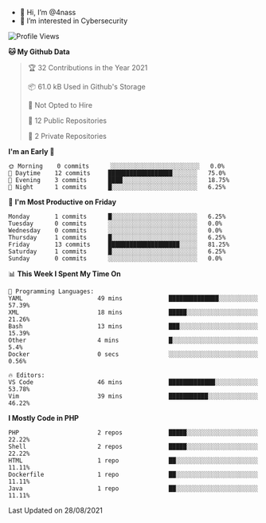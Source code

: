 - 👋 Hi, I’m @4nass
- 👀 I’m interested in Cybersecurity

<!--START_SECTION:waka-->
![Profile Views](http://img.shields.io/badge/Profile%20Views-0-blue)

**🐱 My Github Data** 

> 🏆 32 Contributions in the Year 2021
 > 
> 📦 61.0 kB Used in Github's Storage 
 > 
> 🚫 Not Opted to Hire
 > 
> 📜 12 Public Repositories 
 > 
> 🔑 2 Private Repositories  
 > 
**I'm an Early 🐤** 

```text
🌞 Morning    0 commits      ░░░░░░░░░░░░░░░░░░░░░░░░░   0.0% 
🌆 Daytime    12 commits     ██████████████████░░░░░░░   75.0% 
🌃 Evening    3 commits      ████░░░░░░░░░░░░░░░░░░░░░   18.75% 
🌙 Night      1 commits      █░░░░░░░░░░░░░░░░░░░░░░░░   6.25%

```
📅 **I'm Most Productive on Friday** 

```text
Monday       1 commits      █░░░░░░░░░░░░░░░░░░░░░░░░   6.25% 
Tuesday      0 commits      ░░░░░░░░░░░░░░░░░░░░░░░░░   0.0% 
Wednesday    0 commits      ░░░░░░░░░░░░░░░░░░░░░░░░░   0.0% 
Thursday     1 commits      █░░░░░░░░░░░░░░░░░░░░░░░░   6.25% 
Friday       13 commits     ████████████████████░░░░░   81.25% 
Saturday     1 commits      █░░░░░░░░░░░░░░░░░░░░░░░░   6.25% 
Sunday       0 commits      ░░░░░░░░░░░░░░░░░░░░░░░░░   0.0%

```


📊 **This Week I Spent My Time On** 

```text
💬 Programming Languages: 
YAML                     49 mins             ██████████████░░░░░░░░░░░   57.39% 
XML                      18 mins             █████░░░░░░░░░░░░░░░░░░░░   21.26% 
Bash                     13 mins             ███░░░░░░░░░░░░░░░░░░░░░░   15.39% 
Other                    4 mins              █░░░░░░░░░░░░░░░░░░░░░░░░   5.4% 
Docker                   0 secs              ░░░░░░░░░░░░░░░░░░░░░░░░░   0.56%

🔥 Editors: 
VS Code                  46 mins             █████████████░░░░░░░░░░░░   53.78% 
Vim                      39 mins             ███████████░░░░░░░░░░░░░░   46.22%

```

**I Mostly Code in PHP** 

```text
PHP                      2 repos             █████░░░░░░░░░░░░░░░░░░░░   22.22% 
Shell                    2 repos             █████░░░░░░░░░░░░░░░░░░░░   22.22% 
HTML                     1 repo              ██░░░░░░░░░░░░░░░░░░░░░░░   11.11% 
Dockerfile               1 repo              ██░░░░░░░░░░░░░░░░░░░░░░░   11.11% 
Java                     1 repo              ██░░░░░░░░░░░░░░░░░░░░░░░   11.11%

```



 Last Updated on 28/08/2021
<!--END_SECTION:waka-->

<!---
4nass/4nass is a ✨ special ✨ repository because its `README.md` (this file) appears on your GitHub profile.
You can click the Preview link to take a look at your changes.
--->
